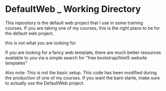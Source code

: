 # DefaultWeb _ Working Directory
This repository is the default web project that I use in some training courses. 
If you are taking one of my courses, this is the right place to be for the default web project. 

this is not what you are looking for.

If you are looking for a fancy web template, there are much better resources available to you via a simple search for "free bootstrap/html5 website templates"

Also note: This is not the basic setup. This code has been modified during the production of one of my courses.  If you want the bare starte, make sure to actually use the DefaultWeb project.
